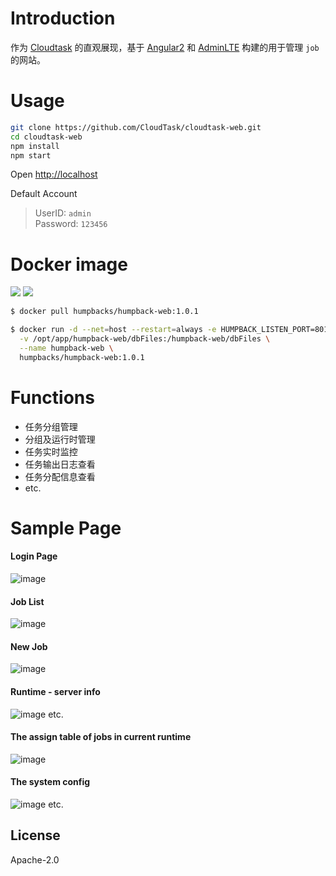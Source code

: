 # Introduction

作为 [Cloudtask](https://humpback.github.io/humpback) 的直观展现，基于 [Angular2](https://github.com/angular/angular) 和 [AdminLTE](https://github.com/almasaeed2010/AdminLTE) 构建的用于管理 `job ` 的网站。

# Usage
```bash
git clone https://github.com/CloudTask/cloudtask-web.git
cd cloudtask-web
npm install
npm start
```
Open [http://localhost](http://localhost)

Default Account    
>UserID: `admin`   
Password: `123456`    

# Docker image
[![](https://images.microbadger.com/badges/image/humpbacks/humpback-web:1.0.1.svg)](https://microbadger.com/images/humpbacks/humpback-web:1.0.1 "Get your own image badge on microbadger.com")
[![](https://images.microbadger.com/badges/version/humpbacks/humpback-web:1.0.1.svg)](https://microbadger.com/images/humpbacks/humpback-web:1.0.1 "Get your own version badge on microbadger.com")
```bash
$ docker pull humpbacks/humpback-web:1.0.1

$ docker run -d --net=host --restart=always -e HUMPBACK_LISTEN_PORT=8012 \
  -v /opt/app/humpback-web/dbFiles:/humpback-web/dbFiles \
  --name humpback-web \
  humpbacks/humpback-web:1.0.1
```

# Functions
- 任务分组管理
- 分组及运行时管理
- 任务实时监控
- 任务输出日志查看
- 任务分配信息查看
- etc.

# Sample Page
#### Login Page
![image](https://github.com/CloudTask/cloudtask-web/blob/master/screenshots/login.png)

#### Job List
![image](https://github.com/CloudTask/cloudtask-web/blob/master/screenshots/joblist.png)

#### New Job
![image](https://github.com/CloudTask/cloudtask-web/blob/master/screenshots/newjob.png)

#### Runtime - server info
![image](https://github.com/CloudTask/cloudtask-web/blob/master/screenshots/serverinfo.png)
etc.

#### The assign table of jobs in current runtime
![image](https://github.com/CloudTask/cloudtask-web/blob/master/screenshots/assignTable.png)

#### The system config
![image](https://github.com/CloudTask/cloudtask-web/blob/master/screenshots/sysconfig.png)
etc.

## License

Apache-2.0

